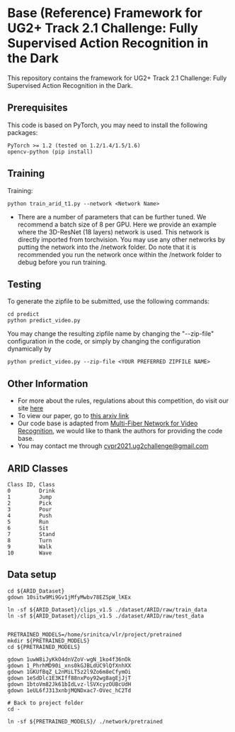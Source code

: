 # Base (Reference) Framework for UG2+ Track 2.1 Challenge: Fully Supervised Action Recognition in the Dark

This repository contains the framework for UG2+ Track 2.1 Challenge: Fully Supervised Action Recognition in the Dark.

## Prerequisites

This code is based on PyTorch, you may need to install the following packages:
```
PyTorch >= 1.2 (tested on 1.2/1.4/1.5/1.6)
opencv-python (pip install)
```

## Training

Training:
```
python train_arid_t1.py --network <Network Name>
```
- There are a number of parameters that can be further tuned. We recommend a batch size of 8 per GPU. Here we provide an example where the 3D-ResNet (18 layers) network is used. This network is directly imported from torchvision. You may use any other networks by putting the network into the /network folder. Do note that it is recommended you run the network once within the /network folder to debug before you run training.

## Testing

To generate the zipfile to be submitted, use the following commands:
```
cd predict
python predict_video.py
```
You may change the resulting zipfile name by changing the "--zip-file" configuration in the code, or simply by changing the configuration dynamically by
```
python predict_video.py --zip-file <YOUR PREFERRED ZIPFILE NAME>
```

## Other Information

- For more about the rules, regulations about this competition, do visit our site [here](http://cvpr2021.ug2challenge.org/track2.html)
- To view our paper, go to [this arxiv link](http://arxiv.org/abs/2006.03876)
- Our code base is adapted from [Multi-Fiber Network for Video Recognition](https://github.com/cypw/PyTorch-MFNet), we would like to thank the authors for providing the code base.
- You may contact me through cvpr2021.ug2challenge@gmail.com

## ARID Classes

```
Class ID, Class
0         Drink
1         Jump
2         Pick
3         Pour
4         Push
5         Run
6         Sit
7         Stand
8         Turn
9         Walk
10        Wave
```

## Data setup
```
cd ${ARID_Dataset}
gdown 10sitw9Mi9Gv1jMfyMwbv78EZSpW_lKEx

ln -sf ${ARID_Dataset}/clips_v1.5 ./dataset/ARID/raw/train_data
ln -sf ${ARID_Dataset}/clips_v1.5 ./dataset/ARID/raw/test_data


PRETRAINED_MODELS=/home/srinitca/vlr/project/pretrained
mkdir ${PRETRAINED_MODELS}
cd ${PRETRAINED_MODELS}

gdown 1uwW8iJyKkO4dnVZoV-wgN_1ko4f36nOk
gdown 1_PhrhMD90i_xns0kGJBLdUC9lQfXnhXX
gdown 1GKUfBqZ_L2nMiLT5z2l9Zo6m8eCfymOi
gdown 1eSdDlc1E3KIff88nxPoy92wg8agEjJjT
gdown 1btoVm82Jk61bIdLvz-lSVXcyzOUBcUdH
gdown 1eUL6fJ313xnbjMQNDxac7-OVec_hC2Td

# Back to project folder
cd -

ln -sf ${PRETRAINED_MODELS}/ ./network/pretrained

```
